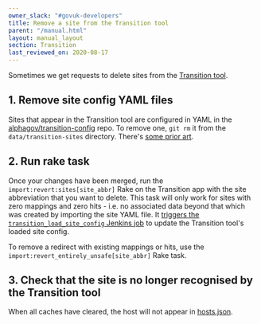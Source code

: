 ```yaml
---
owner_slack: "#govuk-developers"
title: Remove a site from the Transition tool
parent: "/manual.html"
layout: manual_layout
section: Transition
last_reviewed_on: 2020-08-17
---
```


Sometimes we get requests to delete sites from the [Transition tool](https://transition.publishing.service.gov.uk).

## 1. Remove site config YAML files

Sites that appear in the Transition tool are configured in YAML in the [alphagov/transition-config](https://github.com/alphagov/transition-config) repo. To remove one, `git rm` it from the `data/transition-sites` directory. There's [some prior art](https://github.com/alphagov/transition-config/pull/1306).

## 2. Run rake task

Once your changes have been merged, run the `import:revert:sites[site_abbr]` Rake on the Transition app with the site abbreviation that you want to delete. This task will only work for sites with zero mappings and zero hits - i.e. no associated data beyond that which was created by importing the site YAML file. It [triggers the `transition_load_site_config` Jenkins job](https://deploy.blue.production.govuk.digital/job/Transition_load_site_config/) to update the Transition tool's loaded site config.

To remove a redirect with existing mappings or hits, use the `import:revert_entirely_unsafe[site_abbr]` Rake task.

## 3. Check that the site is no longer recognised by the Transition tool

When all caches have cleared, the host will not appear in [hosts.json](https://transition.publishing.service.gov.uk/hosts).
